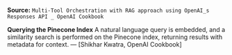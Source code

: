 **Source:** `Multi-Tool Orchestration with RAG approach using OpenAI_s Responses API _ OpenAI Cookbook`

**Querying the Pinecone Index**
A natural language query is embedded, and a similarity search is performed on the Pinecone index, returning results with metadata for context. — [Shikhar Kwatra, OpenAI Cookbook]
